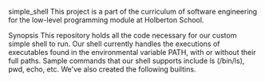 simple_shell
This project is a part of the curriculum of software engineering for the low-level programming module at Holberton School.

Synopsis
This repository holds all the code necessary for our custom simple shell to run. Our shell currently handles the executions of executables found in the environmental variable PATH, with or without their full paths. Sample commands that our shell supports include ls (/bin/ls), pwd, echo, etc. We've also created the following builtins.